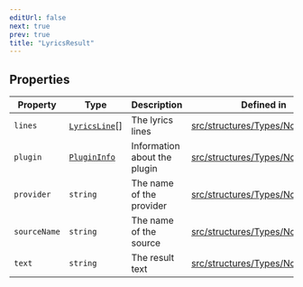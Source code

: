 ```yaml
---
editUrl: false
next: true
prev: true
title: "LyricsResult"
---
```


## Properties

| Property | Type | Description | Defined in |
| ------ | ------ | ------ | ------ |
| `lines` | [`LyricsLine`](/api/interfaces/lyricsline/)[] | The lyrics lines | [src/structures/Types/Node.ts:178](https://github.com/appujet/lavalink-client/blob/4880e032861893b27e80b7c2d6c36639afbb3479/src/structures/Types/Node.ts#L178) |
| `plugin` | [`PluginInfo`](/api/interfaces/plugininfo/) | Information about the plugin | [src/structures/Types/Node.ts:180](https://github.com/appujet/lavalink-client/blob/4880e032861893b27e80b7c2d6c36639afbb3479/src/structures/Types/Node.ts#L180) |
| `provider` | `string` | The name of the provider | [src/structures/Types/Node.ts:174](https://github.com/appujet/lavalink-client/blob/4880e032861893b27e80b7c2d6c36639afbb3479/src/structures/Types/Node.ts#L174) |
| `sourceName` | `string` | The name of the source | [src/structures/Types/Node.ts:172](https://github.com/appujet/lavalink-client/blob/4880e032861893b27e80b7c2d6c36639afbb3479/src/structures/Types/Node.ts#L172) |
| `text` | `string` | The result text | [src/structures/Types/Node.ts:176](https://github.com/appujet/lavalink-client/blob/4880e032861893b27e80b7c2d6c36639afbb3479/src/structures/Types/Node.ts#L176) |
